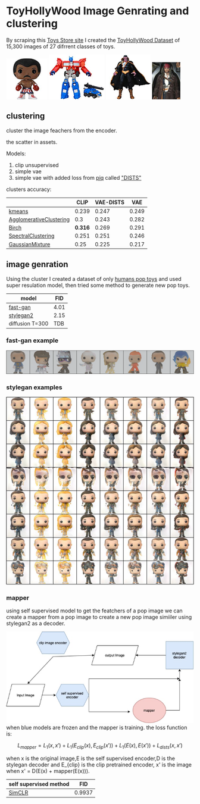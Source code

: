 # ToyHollyWood Image Genrating and clustering

By scraping this [Toys Store site](https://www.toyhollywood.com/index.php) I created the [ToyHollyWood Dataset](https://www.kaggle.com/datasets/irotem98/toyhollywood) of 15,300 images of 27 difrrent classes of toys.

![pop image](assets/pop_example.jpg)
![transformer image](assets/transformer_example.jpg) 
![dc image](assets/dc_example.jpg) 
![HotToys image](assets/HotToys_example.jpg) 


## clustering
cluster the image feachers from the encoder.

the scatter in assets.


Models:

1. clip unsupervised
2. simple vae
3. simple vae with added loss from [piq](https://github.com/photosynthesis-team/piq) called ["DISTS"](https://arxiv.org/abs/2004.07728)

clusters accuracy:

|  | CLIP  | VAE-DISTS |VAE |  
--- | --- | ---| --- |
[kmeans](https://en.wikipedia.org/wiki/K-means_clustering) | 0.239 | 0.247| 0.249
[AgglomerativeClustering](https://en.wikipedia.org/wiki/Hierarchical_clustering) | 0.3 | 0.243| 0.282
[Birch](https://medium.com/geekculture/balanced-iterative-reducing-and-clustering-using-hierarchies-birch-1428bb06bb38) | **0.316** | 0.269| 0.291
[SpectralClustering](https://en.wikipedia.org/wiki/Spectral_clustering) | 0.251 | 0.251| 0.246
[GaussianMixture](https://towardsdatascience.com/gaussian-mixture-models-for-clustering-3f62d0da675) | 0.25 | 0.225| 0.217 


## image genration


Using the cluster I created a dataset of only [humans pop toys](https://www.kaggle.com/datasets/irotem98/funkopop-humans) and used super resulation model, then tried some method to generate new pop toys.

| model |FID  |
--- | --- |
[fast-gan](https://arxiv.org/abs/2101.04775) | 4.01
[stylegan2](https://arxiv.org/abs/1912.04958) | 2.15
diffusion T=300 | TDB

### fast-gan example
![fast-gan example](assets/fast_gan_example.png)

### stylegan examples
![style-gan grid](assets/grid_stylegan.jpeg)


### mapper
using self supervised model to get the featchers of a pop image we can create a mapper from a pop image to create a new pop image simiiler using stylegan2 as a decoder.

![style-gan grid](assets/mapper_diagram.jpg)
when blue models are frozen and the mapper is training. the loss function is:

```math
L_{mapper} = L_1(x,x') + L_1(E_{clip}(x),E_{clip}(x')) + L_1(E(x),E(x')) + L_{dists}(x,x')
```

when x is the original image,E is the self supervised encoder,D is the stylegan decoder and E_{clip} is the clip pretrained encoder, x' is the image when x' = D(E(x) + mapper(E(x))).


| self supervised method | FID
--- | --- |
| [SimCLR](https://arxiv.org/abs/2002.05709)|  0.9937 |


